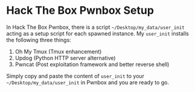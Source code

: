 # Hack The Box Pwnbox Setup

In Hack The Box Pwnbox, there is a script `~/Desktop/my_data/user_init` acting as a setup script for each spawned instance. My `user_init` installs the following three things:

1. Oh My Tmux (Tmux enhancement)
2. Updog (Python HTTP server alternative)
3. Pwncat (Post exploitation framework and better reverse shell)

Simply copy and paste the content of `user_init` to your `~/Desktop/my_data/user_init` in Pwnbox and you are ready to go.